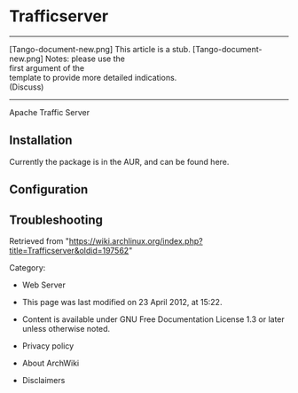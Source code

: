 Trafficserver
=============

  ------------------------ ------------------------ ------------------------
  [Tango-document-new.png] This article is a stub.  [Tango-document-new.png]
                           Notes: please use the    
                           first argument of the    
                           template to provide more 
                           detailed indications.    
                           (Discuss)                
  ------------------------ ------------------------ ------------------------

Apache Traffic Server

Installation
------------

Currently the package is in the AUR, and can be found here.

Configuration
-------------

Troubleshooting
---------------

Retrieved from
"https://wiki.archlinux.org/index.php?title=Trafficserver&oldid=197562"

Category:

-   Web Server

-   This page was last modified on 23 April 2012, at 15:22.
-   Content is available under GNU Free Documentation License 1.3 or
    later unless otherwise noted.
-   Privacy policy
-   About ArchWiki
-   Disclaimers
